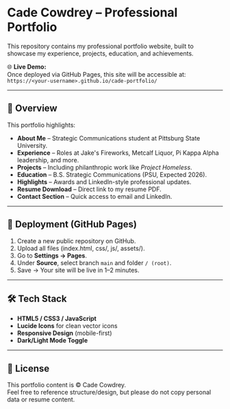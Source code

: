 # Cade Cowdrey – Professional Portfolio

This repository contains my professional portfolio website, built to showcase my experience, projects, education, and achievements.

🌐 **Live Demo:**  
Once deployed via GitHub Pages, this site will be accessible at:  
`https://<your-username>.github.io/cade-portfolio/`

---

## 📖 Overview
This portfolio highlights:
- **About Me** – Strategic Communications student at Pittsburg State University.  
- **Experience** – Roles at Jake's Fireworks, Metcalf Liquor, Pi Kappa Alpha leadership, and more.  
- **Projects** – Including philanthropic work like *Project Homeless*.  
- **Education** – B.S. Strategic Communications (PSU, Expected 2026).  
- **Highlights** – Awards and LinkedIn-style professional updates.  
- **Resume Download** – Direct link to my resume PDF.  
- **Contact Section** – Quick access to email and LinkedIn.  

---

## 🚀 Deployment (GitHub Pages)
1. Create a new public repository on GitHub.  
2. Upload all files (index.html, css/, js/, assets/).  
3. Go to **Settings → Pages**.  
4. Under **Source**, select branch `main` and folder `/ (root)`.  
5. Save → Your site will be live in 1–2 minutes.

---

## 🛠 Tech Stack
- **HTML5 / CSS3 / JavaScript**
- **Lucide Icons** for clean vector icons
- **Responsive Design** (mobile-first)
- **Dark/Light Mode Toggle**

---

## 📄 License
This portfolio content is © Cade Cowdrey.  
Feel free to reference structure/design, but please do not copy personal data or resume content.
